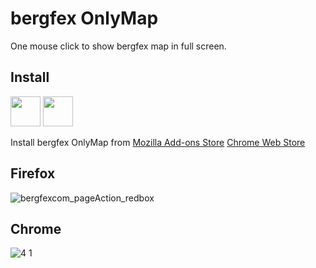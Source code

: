 # bergfex OnlyMap
One mouse click to show bergfex map in full screen.

## Install
<a href="https://addons.mozilla.org/en-GB/firefox/addon/bergfex-onlymap/"><img src="https://raw.githubusercontent.com/alrra/browser-logos/master/src/firefox/firefox_128x128.png" width="48" /></a>
<a href="https://chrome.google.com/webstore/"><img src="https://raw.githubusercontent.com/alrra/browser-logos/master/src/chrome/chrome_128x128.png" width="48" /></a>

Install bergfex OnlyMap from
[Mozilla Add-ons Store](https://addons.mozilla.org/en-GB/firefox/addon/bergfex-onlymap/)
[Chrome Web Store](https://chrome.google.com/webstore/)

## Firefox
![bergfexcom_pageAction_redbox](https://user-images.githubusercontent.com/19627004/103413310-4541d380-4b79-11eb-9adb-1d7a1dd02f81.png)

## Chrome
![4 1](https://user-images.githubusercontent.com/19627004/103425435-8c988600-4bb2-11eb-99e0-13a846889428.jpg)
